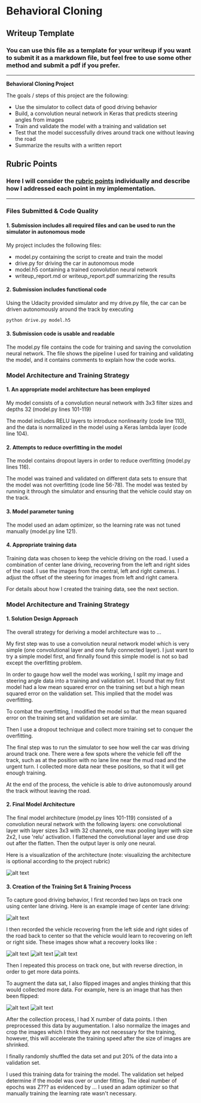 # **Behavioral Cloning** 

## Writeup Template

### You can use this file as a template for your writeup if you want to submit it as a markdown file, but feel free to use some other method and submit a pdf if you prefer.

---

**Behavioral Cloning Project**

The goals / steps of this project are the following:
* Use the simulator to collect data of good driving behavior
* Build, a convolution neural network in Keras that predicts steering angles from images
* Train and validate the model with a training and validation set
* Test that the model successfully drives around track one without leaving the road
* Summarize the results with a written report


[//]: # (Image References)

[image1]: ./examples/placeholder.png "Model Visualization"
[image2]: ./examples/placeholder.png "Grayscaling"
[image3]: ./examples/placeholder_small.png "Recovery Image"
[image4]: ./examples/placeholder_small.png "Recovery Image"
[image5]: ./examples/placeholder_small.png "Recovery Image"
[image6]: ./examples/placeholder_small.png "Normal Image"
[image7]: ./examples/placeholder_small.png "Flipped Image"

## Rubric Points
### Here I will consider the [rubric points](https://review.udacity.com/#!/rubrics/432/view) individually and describe how I addressed each point in my implementation.  

---
### Files Submitted & Code Quality

#### 1. Submission includes all required files and can be used to run the simulator in autonomous mode

My project includes the following files:
* model.py containing the script to create and train the model
* drive.py for driving the car in autonomous mode
* model.h5 containing a trained convolution neural network 
* writeup_report.md or writeup_report.pdf summarizing the results

#### 2. Submission includes functional code
Using the Udacity provided simulator and my drive.py file, the car can be driven autonomously around the track by executing 
```sh
python drive.py model.h5
```

#### 3. Submission code is usable and readable

The model.py file contains the code for training and saving the convolution neural network. The file shows the pipeline I used for training and validating the model, and it contains comments to explain how the code works.

### Model Architecture and Training Strategy

#### 1. An appropriate model architecture has been employed

My model consists of a convolution neural network with 3x3 filter sizes and depths 32 (model.py lines 101-119) 

The model includes RELU layers to introduce nonlinearity (code line 110), and the data is normalized in the model using a Keras lambda layer (code line 104). 

#### 2. Attempts to reduce overfitting in the model

The model contains dropout layers in order to reduce overfitting (model.py lines 116). 

The model was trained and validated on different data sets to ensure that the model was not overfitting (code line 56-78). The model was tested by running it through the simulator and ensuring that the vehicle could stay on the track.

#### 3. Model parameter tuning

The model used an adam optimizer, so the learning rate was not tuned manually (model.py line 121).

#### 4. Appropriate training data

Training data was chosen to keep the vehicle driving on the road. I used a combination of center lane driving, recovering from the left and right sides of the road.
I use the images from the central, left and right cameras. I adjust the offset of the steering for images from left and right camera.

For details about how I created the training data, see the next section. 

### Model Architecture and Training Strategy

#### 1. Solution Design Approach

The overall strategy for deriving a model architecture was to ...

My first step was to use a convolution neural network model which is very simple (one convolutional layer and one fully connected layer).
I just want to try a simple model first, and finnally found this simple model is not so bad except the overfitting problem.

In order to gauge how well the model was working, I split my image and steering angle data into a training and validation set. I found that my first model had a low mean squared error on the training set but a high mean squared error on the validation set. This implied that the model was overfitting. 

To combat the overfitting, I modified the model so that the mean squared error on the training set and validation set are similar.

Then I use a dropout technique and collect more training set to conquer the overfitting.

The final step was to run the simulator to see how well the car was driving around track one. There were a few spots where the vehicle fell off the track,
such as at the position with no lane line near the mud road and the urgent turn. I collected more data near these positions, so that it will get enough training.

At the end of the process, the vehicle is able to drive autonomously around the track without leaving the road.

#### 2. Final Model Architecture

The final model architecture (model.py lines 101-119) consisted of a convolution neural network with the following layers:
one convolutional layer with layer sizes 3x3 with 32 channels, one max pooling layer with size 2x2, I use 'relu' activation.
I flattened the convolutional layer and use drop out after the flatten. Then the output layer is only one neural.

Here is a visualization of the architecture (note: visualizing the architecture is optional according to the project rubric)

![alt text][image1]

#### 3. Creation of the Training Set & Training Process

To capture good driving behavior, I first recorded two laps on track one using center lane driving. Here is an example image of center lane driving:

![alt text][image2]

I then recorded the vehicle recovering from the left side and right sides of the road back to center so that the vehicle would learn to recovering on left or right side.
These images show what a recovery looks like :

![alt text][image3]
![alt text][image4]
![alt text][image5]

Then I repeated this process on track one, but with reverse direction, in order to get more data points.

To augment the data sat, I also flipped images and angles thinking that this would collected more data. For example, here is an image that has then been flipped:

![alt text][image6]
![alt text][image7]


After the collection process, I had X number of data points. I then preprocessed this data by augumentation. I also normalize the images and crop the images which
I think they are not necessary for the training, however, this will accelerate the training speed after the size of images are shrinked.


I finally randomly shuffled the data set and put 20% of the data into a validation set. 

I used this training data for training the model. The validation set helped determine if the model was over or under fitting. The ideal number of epochs was Z??? as evidenced by ... I used an adam optimizer so that manually training the learning rate wasn't necessary.
